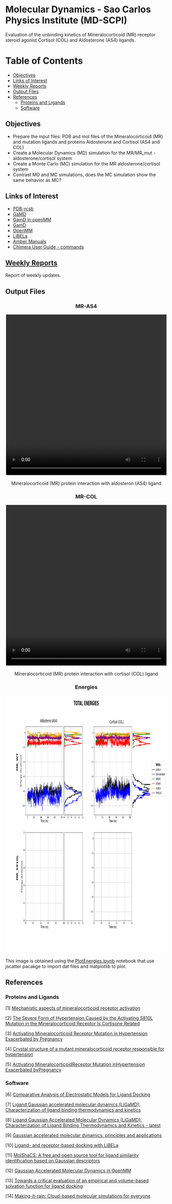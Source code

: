 # Molecular Dynamics - Sao Carlos Physics Institute (MD-SCPI)

Evaluation of the unbinding kinetics of Mineralocorticoid (MR) receptor steroid agonist Cortisol (COL) and Aldosterone (AS4) ligands.


# Table of Contents

- [Objectives](#objectives)
- [Links of Interest](#Links_of_Interest)
- [Weekly Reports](#weekly_reports)
- [Output Files](#output-files)
- [References](#References)
	- [Proteins and Ligands](#Proteins_and_Ligands)
	- [Software](#Software)

## Objectives

- Prepare the input files: PDB and mol files of the Mineralocorticoid (MR) and mutation ligands and proteins Aldosterone and Cortisol (AS4 and COL)
- Create a Molecular Dynamics (MD) simulation for the MR/MR_mut - aldosterone/cortisol system
- Create a Monte Carlo (MC) simulation for the MR aldosterone/cortisol system
- Contrast MD and MC simulations, does the MC simulation show the same behavior as MC?

## Links of Interest

- [PDB-rcsb](https://www.rcsb.org/)
- [GaMD](http://miaolab.org/GaMD/)
- [GamD in openMM](https://github.com/ljmartin/openmm_gamd)
- [GamD](https://github.com/MiaoLab20/GaMD-OpenMM)
- [OpenMM](https://github.com/openmm/openmm)
- [LiBELa](https://github.com/alessandronascimento/LiBELa)
- [Amber Manuals](http://ambermd.org/doc12/Amber22.pdf)
- [Chimera User Guide - commands](https://www.cgl.ucsf.edu/chimera/docs/UsersGuide/framecommand.html)


## [Weekly Reports](https://saguileran.github.io/MD-SCPI/Reports/)

Report of weekly updates. 

## Output Files


<h3 align="center" margin-bottom=0>MR-AS4</h3>

<div class="container">
  <center>
    <video id="video" width="500" height="500" controls>
        <source src="./Results/MR-AS4.mp4" type="video/mp4">
    </video>
  </center>
    <div class="overlay">
        <p align="center">Mineralocorticoid (MR) protein interaction with aldosteron (AS4) ligand</p>
    </div>
</div>


<h3 align="center" margin-bottom="-10">MR-COL</h3>

<div class="container">
  <center>
    <video id="video" width="500" height="500" controls>
        <source src="./Results/MR-COL.mp4" type="video/mp4">
    </video>
  </center>
    <div class="overlay">
        <p align="center">Mineralocorticoid (MR) protein interaction with cortisol (COL) ligand</p>
    </div>
</div>


<h3 align="center" margin-bottom="-10">Energies</h3>

<center>
<img src="./Results/Energies.png" alt="Total energies of MR-AS4/COL systems" class="center" width="900" height="800">
</center>

This image is obtained using the [PlotEnergies.ipynb](./NoteBooks/PlotEnergies.ipynb) notebook that use jscatter pacakge to import dat files and matplotlib to plot.


## References

### Proteins and Ligands

[1] [Mechanistic aspects of mineralocorticoid receptor activation](https://reader.elsevier.com/reader/sd/pii/S0085253815468644?token=DD3F83E8E16FA5690227FDF101F9E90AE9B71E9354A0C682904FE8E2C2A683B22EB819B6DF7372B86DDB5F00FBB62164&originRegion=us-east-1&originCreation=20230228185341)

[2] [The Severe Form of Hypertension Caused by the Activating S810L Mutation in the Mineralocorticoid Receptor Is Cortisone Related](https://pubmed.ncbi.nlm.nih.gov/12538613/)

[3] [Activating Mineralocorticoid Receptor Mutation in Hypertension Exacerbated by Pregnancy](https://www.science.org/doi/epdf/10.1126/science.289.5476.119)

[4] [Crystal structure of a mutant mineralocorticoid receptor responsible for hypertension](https://www.nature.com/articles/nsmb939)

[5] [Activating MineralocorticoidReceptor Mutation inHypertension Exacerbated byPregnancy](https://www.science.org/doi/epdf/10.1126/science.289.5476.119)

### Software

[6] [Comparative Analysis of Electrostatic Models for Ligand Docking](https://www.frontiersin.org/articles/10.3389/fmolb.2019.00052/full)

[7] [Ligand Gaussian accelerated molecular dynamics (LiGaMD):
Characterization of ligand binding thermodynamics and kinetics](https://www.biorxiv.org/content/10.1101/2020.04.20.051979v1.full.pdf)

[8] [Ligand Gaussian Accelerated Molecular Dynamics (LiGaMD):
Characterization of Ligand Binding Thermodynamics and Kinetics - latest](https://pubs.acs.org/doi/pdf/10.1021/acs.jctc.0c00395)

[9] [Gaussian accelerated molecular dynamics: principles and applications](http://miaolab.org/library/documents/2021-WIREs_GaMD.pdf)

[10] [Ligand- and receptor-based docking with LiBELa](https://pubmed.ncbi.nlm.nih.gov/26141308/)

[11] [MolShaCS: A free and open source tool for ligand similarity identification based
on Gaussian descriptors](https://reader.elsevier.com/reader/sd/pii/S0223523412006824?token=505CA34938BA9801282431D305185F62931911820538A228E6B97282A877D9F8E0EDF1194E046E02FB60090D0D93B694&originRegion=us-east-1&originCreation=20230224192727)

[12] [Gaussian Accelerated Molecular Dynamics in OpenMM](https://pubs.acs.org/doi/pdf/10.1021/acs.jpcb.2c03765)

[13] [Towards a critical evaluation of an empirical and volume-based solvation function for ligand docking](https://journals.plos.org/plosone/article?id=10.1371/journal.pone.0174336)

[14] [Making-it-rain: Cloud-based molecular simulations for everyone](https://zenodo.org/record/5196783#.Y_z-0rTMK3w)
